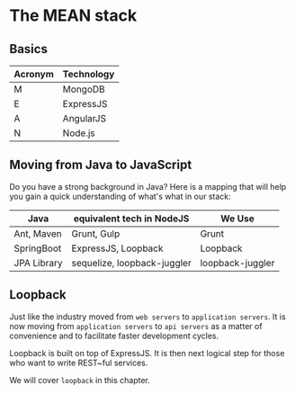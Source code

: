 # The MEAN stack

## Basics
| Acronym | Technology |
| -- | -- |
| M | MongoDB |
| E | ExpressJS |
| A | AngularJS |
| N | Node.js |

## Moving from Java to JavaScript
Do you have a strong background in Java? Here is a mapping that will help you gain a quick understanding of what's what in our stack:

| Java | equivalent tech in NodeJS | We Use |
| -- | -- | -- |
| Ant, Maven | Grunt, Gulp | Grunt |
| SpringBoot | ExpressJS, Loopback | Loopback |
| JPA Library | sequelize, loopback-juggler | loopback-juggler |

## Loopback

Just like the industry moved from `web servers` to `application servers`. It is now moving from `application servers` to `api servers` as a matter of convenience and to facilitate faster development cycles.

Loopback is built on top of ExpressJS. It is then next logical step for those who want to write REST~ful services.

We will cover `loopback` in this chapter.